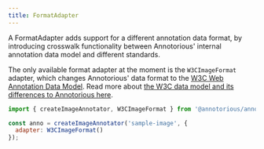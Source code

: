 ```yaml
---
title: FormatAdapter
---
```


A FormatAdapter adds support for a different annotation data format, by introducing crosswalk functionality between Annotorious' internal annotation data model and different standards. 

The only available format adapter at the moment is the `W3CImageFormat` adapter, which changes Annotorious' data 
format to the [W3C Web Annotation Data Model](https://www.w3.org/TR/annotation-model/). Read more about [the W3C data
model and its differences to Annotorious here](/guides/data-model/#the-w3c-adapter).

```js
import { createImageAnnotator, W3CImageFormat } from '@annotorious/annotorious';

const anno = createImageAnnotator('sample-image', {
  adapter: W3CImageFormat()
});
```